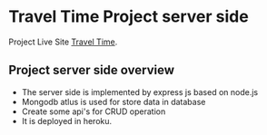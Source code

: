 # Travel Time Project server side

Project Live Site [Travel Time](https://travel-time-application.web.app/).

## Project server side overview

- The server side is implemented by express js based on node.js
- Mongodb atlus is used for store data in database
- Create some api's for CRUD operation
- It is deployed in heroku.
